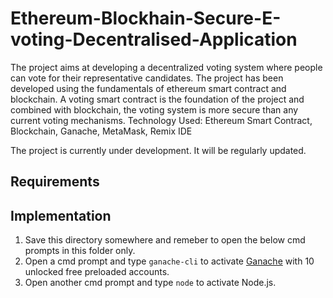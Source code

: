 # Ethereum-Blockhain-Secure-E-voting-Decentralised-Application

The project aims at developing a decentralized voting system where people can vote for their representative candidates. The project has been developed using the fundamentals of ethereum smart contract and blockchain. A voting smart contract is the foundation of the project and combined with blockchain, the voting system is more secure than any current voting mechanisms.
Technology Used: Ethereum Smart Contract, Blockchain, Ganache, MetaMask, Remix IDE 

The project is currently under development. It will be regularly updated.

## Requirements



## Implementation
1. Save this directory somewhere and remeber to open the below cmd prompts in this folder only.
2. Open a cmd prompt and type `ganache-cli` to activate [Ganache] with 10 unlocked free preloaded accounts.
3. Open another cmd prompt and type `node` to activate Node.js.


[Ganache]: https://github.com/trufflesuite/ganache
